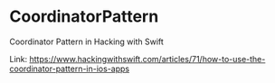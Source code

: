 # CoordinatorPattern
Coordinator Pattern in Hacking with Swift

Link: https://www.hackingwithswift.com/articles/71/how-to-use-the-coordinator-pattern-in-ios-apps
